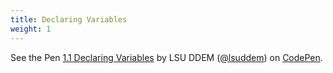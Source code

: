 ```yaml
---
title: Declaring Variables
weight: 1
---
```



<p data-height="417" data-theme-id="33799" data-slug-hash="2b550bdff3ba514b461cdd2530d97897" data-default-tab="js" data-user="lsuddem" data-embed-version="2" data-pen-title="1.1 Declaring Variables" data-editable="true" class="codepen">See the Pen <a href="https://codepen.io/lsuddem/pen/2b550bdff3ba514b461cdd2530d97897/">1.1 Declaring Variables</a> by LSU DDEM (<a href="https://codepen.io/lsuddem">@lsuddem</a>) on <a href="https://codepen.io">CodePen</a>.</p>
<script async src="https://static.codepen.io/assets/embed/ei.js"></script>